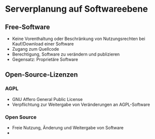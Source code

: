 # Serverplanung auf Softwareebene

## Free-Software
- Keine Vorenthaltung oder Beschränkung von Nutzungsrechten bei Kauf/Download einer Software
- Zugang zum Quellcode
- Berechtigung, Software zu verändern und publizieren
- Gegensatz: Proprietäre Software

## Open-Source-Lizenzen

### AGPL
- GNU Affero General Public License
- Verpflichtung zur Weitergabe von Veränderungen an AGPL-Software

### Open Source
- Freie Nutzung, Änderung und Weitergabe von Software
- 
